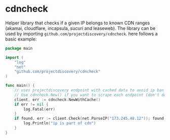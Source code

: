 # cdncheck
Helper library that checks if a given IP belongs to known CDN ranges (akamai, cloudflare, incapsula, sucuri and leaseweb).
The library can be used by importing `github.com/projectdiscovery/cdncheck`. here follows a basic example:

```go
package main

import (
    "log"
    "net"
    "github.com/projectdiscovery/cdncheck"
)

func main() {
    // uses projectdiscovery endpoint with cached data to avoid ip ban
    // Use cdncheck.New() if you want to scrape each endpoint (don't do it too often or your ip can be blocked)
    client, err := cdncheck.NewWithCache()
    if err != nil {
        log.Fatal(err)
    }
    if found, err := client.Check(net.ParseIP("173.245.48.12")); found && err == nil {
        log.Println("ip is part of cdn")
    }
}
```